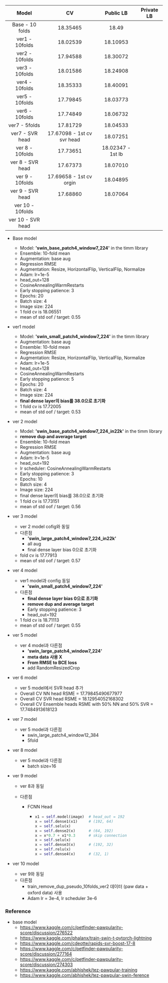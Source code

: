 |       Model       |             CV             |     Public LB     | Private LB |
| :---------------: | :------------------------: | :---------------: | :--------: |
|  Base - 10 folds  |          18.35465          |       18.49       |            |
|  ver1 - 10folds   |          18.02539          |     18.10953      |            |
|  ver2 - 10folds   |          17.94588          |     18.30072      |            |
|  ver3 - 10folds   |          18.01586          |     18.24908      |            |
|  ver4 - 10folds   |          18.35333          |     18.40091      |            |
|  ver5 - 10folds   |          17.79845          |     18.03773      |            |
|  ver6 - 10folds   |          17.74849          |     18.06732      |            |
|   ver7 - 5folds   |          17.81729          |     18.04533      |            |
|  ver7 - SVR head  | 17.67098 - 1st cv svr head |     18.07251      |            |
|  ver 8 - 10folds  |          17.73651          | 18.02347 - 1st lb |            |
| ver 8 - SVR head  |          17.67373          |     18.07010      |            |
|  ver 9 - 10folds  |  17.69658 - 1st cv orgin   |     18.04895      |            |
| ver 9 - SVR head  |          17.68860          |     18.07064      |            |
| ver 10 - 10folds  |                            |                   |            |
| ver 10 - SVR head |                            |                   |            |



* Base model
  * Model: **'swin_base_patch4_window7_224'** in the timm library
  * Ensemble: 10-fold mean
  * Augmentation: base aug
  * Regression RMSE
  * Augmentation: Resize, HorizontalFlip, VerticalFlip, Normalize
  * Adam: lr=1e-5
  * head_out=128
  * CosineAnnealingWarmRestarts
  * Early stopping patience: 3
  * Epochs: 20
  * Batch size: 4
  * Image size: 224
  * 1 fold cv is  18.06551
  * mean of std oof / target:  0.55



* ver1 model
  * Model: **'swin_small_patch4_window7_224'** in the timm library
  * Augmentation: base aug
  * Ensemble: 10-fold mean
  * Regression RMSE
  * Augmentation: Resize, HorizontalFlip, VerticalFlip, Normalize
  * Adam: lr=1e-5
  * head_out=128
  * CosineAnnealingWarmRestarts
  * Early stopping patience: 5
  * Epochs: 20
  * Batch size: 4
  * Image size: 224
  * **final dense layer의 bias를 38.0으로 초기화**
  * 1 fold cv is  17.72005
  * mean of std oof / target:  0.53



* ver 2 model
  * Model: **'swin_base_patch4_window7_224_in22k'** in the timm library
  * **remove dup and average target**
  * Ensemble: 10-fold mean
  * Regression RMSE
  * Augmentation: base aug
  * Adam: lr=1e-5
  * head_out=192
  * lr scheduler: CosineAnnealingWarmRestarts
  * Early stopping patience: 3
  * Epochs: 10
  * Batch size: 4
  * Image size: 224
  * final dense layer의 bias를 38.0으로 초기화
  * 1 fold cv is  17.73151
  * mean of std oof / target:  0.56



* ver 3 model
  * ver 2 model cofig와 동일
  * 다른점
    * **'swin_large_patch4_window7_224_in22k'**
    *  all aug
    * final dense layer bias 0으로 초기화 
  * fold cv is  17.77913
  * mean of std oof / target:  0.57



* ver 4 model
  * ver1 model과 config 동일
    *  **'swin_small_patch4_window7_224'**
  * 다른점
    * **final dense layer bias 0으로 초기화** 
    * **remove dup and average target**
    * Early stopping patience: 3
    * head_out=192
  * 1 fold cv is  18.71113
  * mean of std oof / target:  0.55



* ver 5 model
  * ver 4 model과 다른점
    * **'swin_large_patch4_window7_224'**
    * **meta data 사용 X**
    * **From RMSE to BCE loss**
    * add RandomResizedCrop



* ver 6 model
  * ver 5 model에서 SVR head 추가
  * Overall CV NN head RSME = 17.79845490677977
  * Overall CV SVR head RSME = 18.12954052168302
  * Overall CV Ensemble heads RSME with 50% NN and 50% SVR = 17.7484913618123



* ver 7 model
  * ver 5 model과 다른점
    * swin_large_patch4_window12_384
    * 5fold



* ver 8 model
  * ver 5 model과 다른점
    * batch size=16



* ver 9 model

  * ver 8과 동일

  * 다른점

    * FCNN Head

      * ```python
        x1 = self.model(image)  # head_out = 192
        x = self.dense1(x1)		# (192, 64)  
        x = self.selu(x)
        x = self.dense2(x) 		# (64, 192) 
        x = x*0.7 + x1*0.3		# skip connection
        x = self.selu(x)
        x = self.dense3(x)		# (192, 32)
        x = self.relu(x)
        x = self.dense4(x)		# (32, 1)
        ```

        

* ver 10 model
  * ver 9와 동일
  * 다른점
    * train_remove_dup_pseudo_10folds_ver2 데이터 (paw data + oxford data) 사용
    * Adam lr = 3e-4, lr scheduler 3e-6



### Reference

* base model
  * https://www.kaggle.com/c/petfinder-pawpularity-score/discussion/276522
  * https://www.kaggle.com/phalanx/train-swin-t-pytorch-lightning
  * https://www.kaggle.com/cdeotte/rapids-svr-boost-17-8
  * https://www.kaggle.com/c/petfinder-pawpularity-score/discussion/277164
  * https://www.kaggle.com/c/petfinder-pawpularity-score/discussion/274303
  * https://www.kaggle.com/abhishek/tez-pawpular-training
  * https://www.kaggle.com/abhishek/tez-pawpular-swin-ference

